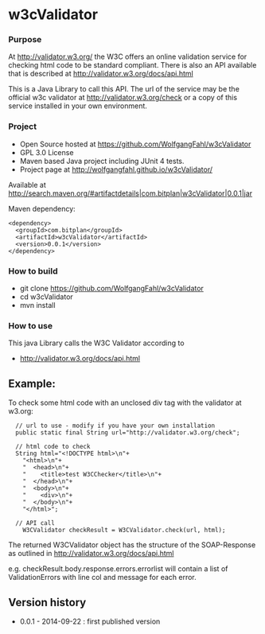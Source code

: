 w3cValidator
============

### Purpose
At http://validator.w3.org/ the W3C offers an online validation service for checking html code to
be standard compliant. There is also an API available that is described at 
http://validator.w3.org/docs/api.html

This is a Java Library to call this API. The url of the service may be the official w3c 
validator at http://validator.w3.org/check or a copy of this service installed in your own environment.

### Project
* Open Source hosted at https://github.com/WolfgangFahl/w3cValidator
* GPL 3.0 License 
* Maven based Java project including JUnit 4 tests.
* Project page at http://wolfgangfahl.github.io/w3cValidator/

Available at http://search.maven.org/#artifactdetails|com.bitplan|w3cValidator|0.0.1|jar

Maven dependency:
```
<dependency>
  <groupId>com.bitplan</groupId>
  <artifactId>w3cValidator</artifactId>
  <version>0.0.1</version>
</dependency>
```

### How to build
* git clone https://github.com/WolfgangFahl/w3cValidator
* cd w3cValidator
* mvn install

### How to use
This java Library calls the W3C Validator according to
* http://validator.w3.org/docs/api.html

## Example:
  To check some html code with an unclosed div tag with the validator
  at w3.org:

```
  // url to use - modify if you have your own installation
  public static final String url="http://validator.w3.org/check";
  
  // html code to check
  String html="<!DOCTYPE html>\n"+
    "<html>\n"+
    "  <head>\n"+
    "    <title>test W3CChecker</title>\n"+
    "  </head>\n"+
    "  <body>\n"+
    "    <div>\n"+
    "  </body>\n"+
    "</html>";
    
  // API call 
	W3CValidator checkResult = W3CValidator.check(url, html);
```		
  The returned W3CValidator object has the structure of the SOAP-Response as outlined in
  http://validator.w3.org/docs/api.html
  
  e.g. checkResult.body.response.errors.errorlist will contain a list of ValidationErrors
  with line col and message for each error.
  
  

## Version history
* 0.0.1 - 2014-09-22      : first published version
